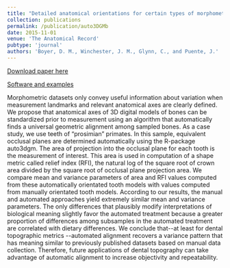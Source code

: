 ```yaml
---
title: "Detailed anatomical orientations for certain types of morphometric measurements can be determined automatically with geometric algorithms"
collection: publications
permalink: /publication/auto3DGMb
date: 2015-11-01
venue: 'The Anatomical Record'
pubtype: 'journal'
authors: 'Boyer, D. M., Winchester, J. M., Glynn, C., and Puente, J.'
---
```


[Download paper here](http://g-lynn.github.io/files/Boyer_et_al-2015b-The_Anatomical_Record.pdf)

[Software and examples](http://www2.stat.duke.edu/~sayan/auto3dgm/index.shtml)

Morphometric datasets only convey useful information about variation
when measurement landmarks and relevant anatomical axes are clearly defined. We propose that anatomical axes of 3D digital models of bones can be standardized prior to measurement using an algorithm that automatically finds a universal geometric alignment among sampled bones. As a case study, we use teeth of “prosimian” primates. In this sample, equivalent occlusal planes are determined automatically using the R-package auto3dgm. The area of projection into the occlusal plane for each tooth is the measurement of interest. This area is used in computation of a shape metric called relief index (RFI), the natural log of the square root of crown area divided by the square root of occlusal plane projection area. We compare mean and variance parameters of area and RFI values computed from these automatically orientated tooth models with values computed from manually orientated tooth models. According to our results, the manual and automated approaches yield extremely similar mean and variance parameters. The only differences that plausibly modify interpretations of biological meaning slightly favor the automated treatment because a greater proportion of differences among subsamples in the automated treatment are correlated with dietary differences. We conclude that--at least for dental topographic metrics --automated alignment recovers a variance pattern that has meaning similar to previously published datasets based on manual data collection. Therefore, future applications of dental topography can take advantage of automatic alignment to increase objectivity and repeatability.
